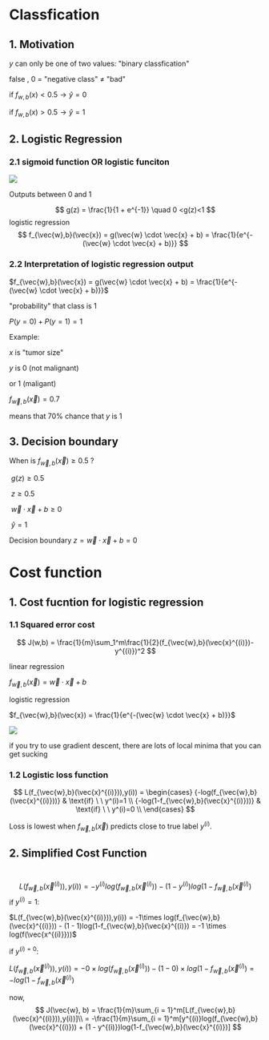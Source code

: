 # Classfication



## 1. Motivation

$y$ can only be one of two values: "binary classfication"



false , 0 = "negative class" $\not=$ "bad"



if $f_{w,b}(x) < 0.5 \rightarrow \hat{y} = 0$

if $f_{w,b}(x) > 0.5 \rightarrow \hat{y} = 1$



## 2. Logistic Regression

### 2.1 sigmoid function OR logistic funciton

![](/Users/linyin/study/machine_learning/img/sigmoid_function.png)

Outputs between 0 and 1


$$
g(z) = \frac{1}{1 + e^{-1}} \quad 0 <g(z)<1 
$$
logistic regression
$$
f_{\vec{w},b}(\vec{x}) = g(\vec{w} \cdot \vec{x} + b) = \frac{1}{e^{-(\vec{w} \cdot \vec{x} + b)}}
$$

### 2.2 Interpretation of logistic regression output

$f_{\vec{w},b}(\vec{x}) = g(\vec{w} \cdot \vec{x} + b) = \frac{1}{e^{-(\vec{w} \cdot \vec{x} + b)}}$

"probability" that class is 1

$P(y = 0) + P(y = 1) = 1$



Example:

$x$ is "tumor size"

$y$ is 0 (not malignant)

  or 1 (maligant)

$f_{\vec{w},b}(\vec{x}) = 0.7$

means that 70% chance that $y$ is 1

## 3. Decision boundary

When is $f_{\vec{w},b}(\vec{x}) \geq 0.5$ ?

​	$g(z) \geq 0.5$

​	$z \geq 0.5$

​	$\vec{w} \cdot \vec{x} + b \geq 0$

​	$\hat{y} = 1$

 

Decision boundary $z = \vec{w} \cdot \vec{x} + b = 0$

# Cost function

## 1. Cost fucntion for logistic regression

### 1.1 Squared error cost

$$
J(w,b) = \frac{1}{m}\sum_1^m\frac{1}{2}(f_{\vec{w},b}(\vec{x}^{(i)})-y^{(i)})^2
$$

linear regression

$f_{\vec{w},b}(\vec{x})=\vec{w} \cdot \vec{x} + b$

logistic regression

$f_{\vec{w},b}(\vec{x}) = \frac{1}{e^{-(\vec{w} \cdot \vec{x} + b)}}$

![](/Users/linyin/study/machine_learning/img/Squard_error_cost.png)

if you try to use gradient descent, there are lots of local minima that you can get sucking

### 1.2 Logistic loss function

$$
L(f_{\vec{w},b}(\vec{x}^{(i)})),y(i)) = \begin{cases}
    {-log(f_{\vec{w},b}(\vec{x}^{(i)}))} & \text{if} \ \ y^(i)=1 \\
    {-log(1-f_{\vec{w},b}(\vec{x}^{(i)}))} & \text{if} \ \ y^(i)=0 \\
\end{cases}
$$

Loss is lowest when $f_{\vec{w},b}(\vec{x})$ predicts close to true label $y^{(i)}$.

## 2. Simplified Cost Function

​	 
$$
L(f_{\vec{w},b}(\vec{x}^{(i)})),y(i)) = -y^{(i)}log(f_{\vec{w},b}(\vec{x}^{(i)})) - (1 - y^{(i)})log(1-f_{\vec{w},b}(\vec{x}^{(i)})
$$
if $y^{(i)} = 1$:

$L(f_{\vec{w},b}(\vec{x}^{(i)})),y(i)) = -1\times log(f_{\vec{w},b}(\vec{x}^{(i)})) - (1 - 1)log(1-f_{\vec{w},b}(\vec{x}^{(i)}) = -1 \times log(f(\vec{x^{(i)}}))$



if $y^{(i) = 0}$:

$L(f_{\vec{w},b}(\vec{x}^{(i)})),y(i)) = -0\times log(f_{\vec{w},b}(\vec{x}^{(i)})) - (1 - 0)\times log(1-f_{\vec{w},b}(\vec{x}^{(i)}) = -log(1-f_{\vec{w},b}(\vec{x}^{(i)})$



now,
$$
J(\vec{w}, b) = \frac{1}{m}\sum_{i = 1}^m[L(f_{\vec{w},b}(\vec{x}^{(i)})),y(i))]\\
 = -\frac{1}{m}\sum_{i = 1}^m[y^{(i)}log(f_{\vec{w},b}(\vec{x}^{(i)})) + (1 - y^{(i)})log(1-f_{\vec{w},b}(\vec{x}^{(i)})]
$$


